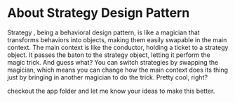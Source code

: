 # About Strategy Design Pattern

Strategy , being a behavioral design pattern, is like a magician that transforms behaviors into objects, making them easily swapable in the main context. The main context is like the conductor, holding a ticket to a strategy object. It passes the baton to the strategy object, letting it perform the magic trick. And guess what? You can switch strategies by swapping the magician, which means you can change how the main context does its thing just by bringing in another magician to do the trick. Pretty cool, right?

checkout the app folder and let me know your ideas to make this better.
